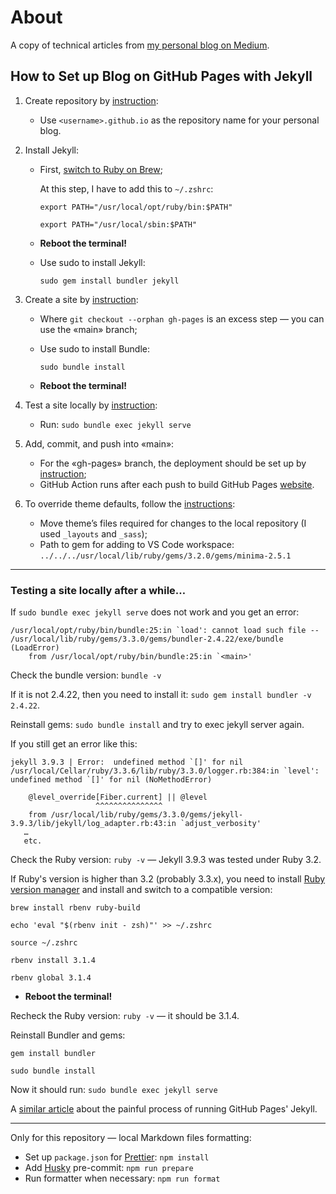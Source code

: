 # About

A copy of technical articles from [my personal blog on Medium](https://adequatica.medium.com/).

## How to Set up Blog on GitHub Pages with Jekyll

1. Create repository by [instruction](https://docs.github.com/en/pages/getting-started-with-github-pages/creating-a-github-pages-site):

   - Use `<username>.github.io` as the repository name for your personal blog.

2. Install Jekyll:

   - First, [switch to Ruby on Brew](https://github.com/ffi/ffi/issues/653#issuecomment-458895497);

     At this step, I have to add this to `~/.zshrc`:

     ```
     export PATH="/usr/local/opt/ruby/bin:$PATH"

     export PATH="/usr/local/sbin:$PATH"
     ```

   - **Reboot the terminal!**
   - Use sudo to install Jekyll:

     ```
     sudo gem install bundler jekyll
     ```

3. Create a site by [instruction](https://docs.github.com/en/pages/setting-up-a-github-pages-site-with-jekyll/creating-a-github-pages-site-with-jekyll#creating-your-site):

   - Where `git checkout --orphan gh-pages` is an excess step — you can use the «main» branch;
   - Use sudo to install Bundle:

     ```
     sudo bundle install
     ```

   - **Reboot the terminal!**

4. Test a site locally by [instruction](https://docs.github.com/en/pages/setting-up-a-github-pages-site-with-jekyll/testing-your-github-pages-site-locally-with-jekyll#building-your-site-locally):

   - Run: `sudo bundle exec jekyll serve`

5. Add, commit, and push into «main»:

   - For the «gh-pages» branch, the deployment should be set up by [instruction](https://docs.github.com/en/pages/getting-started-with-github-pages/configuring-a-publishing-source-for-your-github-pages-site#publishing-from-a-branch);
   - GitHub Action runs after each push to build GitHub Pages [website](https://adequatica.github.io/).

6. To override theme defaults, follow the [instructions](https://jekyllrb.com/docs/themes/#overriding-theme-defaults):

   - Move theme’s files required for changes to the local repository (I used `_layouts` and `_sass`);
   - Path to gem for adding to VS Code workspace: `../../../usr/local/lib/ruby/gems/3.2.0/gems/minima-2.5.1`

---

### Testing a site locally after a while…

If `sudo bundle exec jekyll serve` does not work and you get an error:

```
/usr/local/opt/ruby/bin/bundle:25:in `load': cannot load such file -- /usr/local/lib/ruby/gems/3.3.0/gems/bundler-2.4.22/exe/bundle (LoadError)
	from /usr/local/opt/ruby/bin/bundle:25:in `<main>'
```

Check the bundle version: `bundle -v`

If it is not 2.4.22, then you need to install it: `sudo gem install bundler -v 2.4.22`.

Reinstall gems: `sudo bundle install` and try to exec jekyll server again.

If you still get an error like this:

```
jekyll 3.9.3 | Error:  undefined method `[]' for nil
/usr/local/Cellar/ruby/3.3.6/lib/ruby/3.3.0/logger.rb:384:in `level': undefined method `[]' for nil (NoMethodError)

    @level_override[Fiber.current] || @level
                   ^^^^^^^^^^^^^^^
	from /usr/local/lib/ruby/gems/3.3.0/gems/jekyll-3.9.3/lib/jekyll/log_adapter.rb:43:in `adjust_verbosity'
   …
   etc.
```

Check the Ruby version: `ruby -v` — Jekyll 3.9.3 was tested under Ruby 3.2.

If Ruby's version is higher than 3.2 (probably 3.3.x), you need to install [Ruby version manager](https://rbenv.org/) and install and switch to a compatible version:

```
brew install rbenv ruby-build

echo 'eval "$(rbenv init - zsh)"' >> ~/.zshrc

source ~/.zshrc
```

```
rbenv install 3.1.4

rbenv global 3.1.4
```

- **Reboot the terminal!**

Recheck the Ruby version: `ruby -v` — it should be 3.1.4.

Reinstall Bundler and gems:

```
gem install bundler

sudo bundle install
```

Now it should run: `sudo bundle exec jekyll serve`

A [similar article](https://ritviknag.com/tech-tips/ruby-versioning-hell-with-jekyll-&-github-pages/) about the painful process of running GitHub Pages' Jekyll.

---

Only for this repository — local Markdown files formatting:

- Set up `package.json` for [Prettier](https://prettier.io/): `npm install`
- Add [Husky](https://typicode.github.io/husky/) pre-commit: `npm run prepare`
- Run formatter when necessary: `npm run format`
